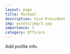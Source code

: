 ```yaml
---
layout: page
title: Michael
description: Vice-President
img: assets/img/3.jpg
importance: 2
category: Officers
---
```


Add profile info.
